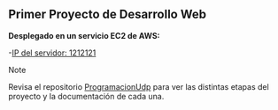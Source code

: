## Primer Proyecto de Desarrollo Web

**Desplegado en un servicio EC2 de AWS:** 

-[IP del servidor: 1212121](h1362.3153.315)

> [!NOTE]
> Revisa el repositorio [ProgramacionUdp](https://github.com/maxxee1/ProgramacionUdp) para ver las distintas etapas del proyecto y la documentación de cada una.
 
